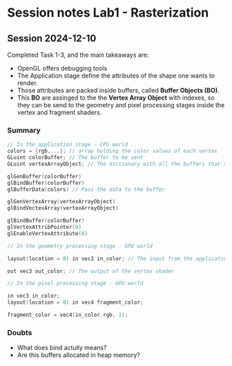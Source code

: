 # Session notes Lab1 - Rasterization

## Session 2024-12-10

Completed Task 1-3, and the main takeaways are:
- OpenGL offers debugging tools
- The Application stage define the attributes of the shape one wants to render.
- Those attributes are packed inside buffers, called **Buffer Objects (BO)**.
- This **BO** are assinged to the the **Vertex Array Object** with indexes, so they can be send to the geometry and pixel processing stages inside the vertex and fragment shaders.

### Summary
```C++
// In the application stage - CPU world
colors = {rgb,...}; // array holding the color values of each vertex
GLuint colorBuffer; // The buffer to be sent
GLuint vertexArrayObject; // The dictionary with all the buffers that represent the data of the shape

glGenBuffer(colorBuffer) 
glBindBuffer(colorBuffer)
glBufferData(colors) // Pass the data to the buffer

glGenVertexArray(vertexArrayObject)
glBindVectexArray(vertexArrayObject)

glBindBuffer(colorBuffer)
glVertexAttribPointer(0)
glEnableVertexAttribute(0)

// In the geometry processing stage - GPU world

layout(location = 0) in vec3 in_color; // The input from the application

out vec3 out_color; // The output of the vertex shader

// In the pixel processing stage - GPU world

in vec3 in_color;
layout(location = 0) in vec4 fragment_color;

fragment_color = vec4(in_color.rgb, 1);

```

### Doubts
- What does bind actully means?
- Are this buffers allocated in heap memory?